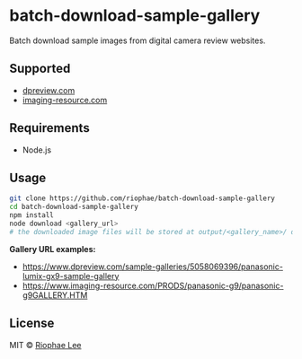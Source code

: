 # batch-download-sample-gallery

Batch download sample images from digital camera review websites.

## Supported

- [dpreview.com](https://www.dpreview.com/)
- [imaging-resource.com](https://www.imaging-resource.com/)

## Requirements

- Node.js

## Usage

```bash
git clone https://github.com/riophae/batch-download-sample-gallery
cd batch-download-sample-gallery
npm install
node download <gallery_url>
# the downloaded image files will be stored at output/<gallery_name>/ directory
```

**Gallery URL examples:**

- https://www.dpreview.com/sample-galleries/5058069396/panasonic-lumix-gx9-sample-gallery
- https://www.imaging-resource.com/PRODS/panasonic-g9/panasonic-g9GALLERY.HTM

## License

MIT © [Riophae Lee](https://github.com/riophae)

